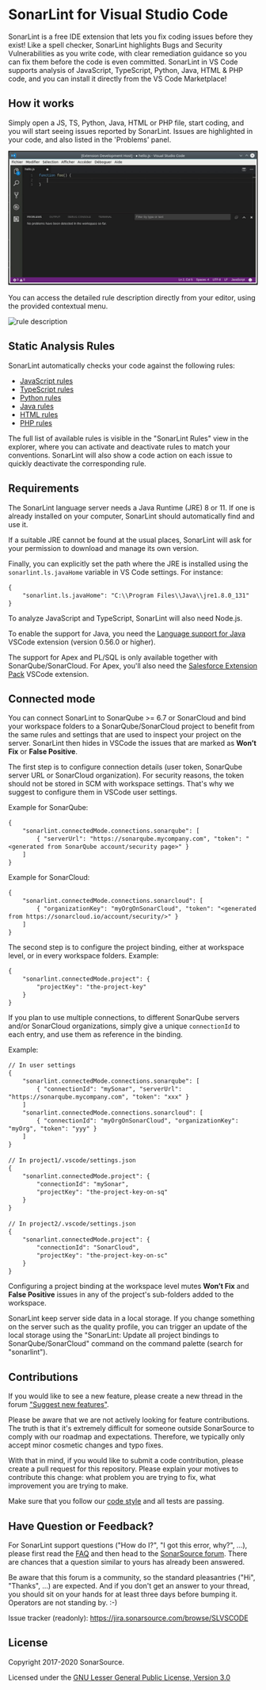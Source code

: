 # SonarLint for Visual Studio Code

SonarLint is a free IDE extension that lets you fix coding issues before they exist! Like a spell checker, SonarLint highlights Bugs and Security Vulnerabilities as you write code, with clear remediation guidance so you can fix them before the code is even committed. SonarLint in VS Code supports analysis of JavaScript, TypeScript, Python, Java, HTML & PHP code, and you can install it directly from the VS Code Marketplace!

## How it works

Simply open a JS, TS, Python, Java, HTML or PHP file, start coding, and you will start seeing issues reported by SonarLint. Issues are highlighted in your code, and also listed in the 'Problems' panel.

![sonarlint on-the-fly](images/sonarlint-vscode.gif)

You can access the detailed rule description directly from your editor, using the provided contextual menu.

![rule description](images/sonarlint-rule-description.gif)

## Static Analysis Rules

SonarLint automatically checks your code against the following rules:

- [JavaScript rules](https://rules.sonarsource.com/javascript)
- [TypeScript rules](https://rules.sonarsource.com/typescript)
- [Python rules](https://rules.sonarsource.com/python)
- [Java rules](https://rules.sonarsource.com/java)
- [HTML rules](https://rules.sonarsource.com/html)
- [PHP rules](https://rules.sonarsource.com/php)

The full list of available rules is visible in the "SonarLint Rules" view in the explorer, where you can activate and deactivate rules to match your conventions. SonarLint will also show a code action on each issue to quickly deactivate the corresponding rule.

## Requirements

The SonarLint language server needs a Java Runtime (JRE) 8 or 11. If one is already installed on your computer, SonarLint should automatically find and use it.

If a suitable JRE cannot be found at the usual places, SonarLint will ask for your permission to download and manage its own version.

Finally, you can explicitly set the path where the JRE is installed using the `sonarlint.ls.javaHome` variable in VS Code settings. For instance:

    {
        "sonarlint.ls.javaHome": "C:\\Program Files\\Java\\jre1.8.0_131"
    }

To analyze JavaScript and TypeScript, SonarLint will also need Node.js.

To enable the support for Java, you need the [Language support for Java](https://marketplace.visualstudio.com/items?itemName=redhat.java) VSCode extension (version 0.56.0 or higher).

The support for Apex and PL/SQL is only available together with SonarQube/SonarCloud. For Apex, you'll also need the [Salesforce Extension Pack](https://marketplace.visualstudio.com/items?itemName=salesforce.salesforcedx-vscode) VSCode extension.

## Connected mode

You can connect SonarLint to SonarQube >= 6.7 or SonarCloud and bind your workspace folders to a SonarQube/SonarCloud project to benefit from the same rules and settings that are used to inspect your project on the server. SonarLint then hides in VSCode the issues that are marked as **Won’t Fix** or **False Positive**.

The first step is to configure connection details (user token, SonarQube server URL or SonarCloud organization). For security reasons, the token should not be stored in SCM with workspace settings. That's why we suggest to configure them in VSCode user settings.

Example for SonarQube:

    {
        "sonarlint.connectedMode.connections.sonarqube": [
            { "serverUrl": "https://sonarqube.mycompany.com", "token": "<generated from SonarQube account/security page>" }
        ]
    }

Example for SonarCloud:

    {
        "sonarlint.connectedMode.connections.sonarcloud": [
            { "organizationKey": "myOrgOnSonarCloud", "token": "<generated from https://sonarcloud.io/account/security/>" }
        ]
    }

The second step is to configure the project binding, either at workspace level, or in every workspace folders. Example:

    {
        "sonarlint.connectedMode.project": {
            "projectKey": "the-project-key"
        }
    }

If you plan to use multiple connections, to different SonarQube servers and/or SonarCloud organizations, simply give a unique `connectionId` to each entry, and use them as reference in the binding.

Example:

    // In user settings
    {
        "sonarlint.connectedMode.connections.sonarqube": [
            { "connectionId": "mySonar", "serverUrl": "https://sonarqube.mycompany.com", "token": "xxx" }
        ]
        "sonarlint.connectedMode.connections.sonarcloud": [
            { "connectionId": "myOrgOnSonarCloud", "organizationKey": "myOrg", "token": "yyy" }
        ]
    }

    // In project1/.vscode/settings.json
    {
        "sonarlint.connectedMode.project": {
            "connectionId": "mySonar",
            "projectKey": "the-project-key-on-sq"
        }
    }

    // In project2/.vscode/settings.json
    {
        "sonarlint.connectedMode.project": {
            "connectionId": "SonarCloud",
            "projectKey": "the-project-key-on-sc"
        }
    }

Configuring a project binding at the workspace level mutes **Won’t Fix** and **False Positive** issues in any of the project's sub-folders added to the workspace.

SonarLint keep server side data in a local storage. If you change something on the server such as the quality profile, you can trigger an update of the local storage using the "SonarLint: Update all project bindings to SonarQube/SonarCloud" command on the command palette (search for "sonarlint").



## Contributions

If you would like to see a new feature, please create a new thread in the forum ["Suggest new features"](https://community.sonarsource.com/c/suggestions/features).

Please be aware that we are not actively looking for feature contributions. The truth is that it's extremely difficult for someone outside SonarSource to comply with our roadmap and expectations. Therefore, we typically only accept minor cosmetic changes and typo fixes.

With that in mind, if you would like to submit a code contribution, please create a pull request for this repository. Please explain your motives to contribute this change: what problem you are trying to fix, what improvement you are trying to make.

Make sure that you follow our [code style](https://github.com/SonarSource/sonar-developer-toolset#code-style) and all tests are passing.

## Have Question or Feedback?

For SonarLint support questions ("How do I?", "I got this error, why?", ...), please first read the [FAQ](https://community.sonarsource.com/t/frequently-asked-questions/7204) and then head to the [SonarSource forum](https://community.sonarsource.com/c/help/sl). There are chances that a question similar to yours has already been answered. 

Be aware that this forum is a community, so the standard pleasantries ("Hi", "Thanks", ...) are expected. And if you don't get an answer to your thread, you should sit on your hands for at least three days before bumping it. Operators are not standing by. :-)

Issue tracker (readonly): https://jira.sonarsource.com/browse/SLVSCODE

## License

Copyright 2017-2020 SonarSource.

Licensed under the [GNU Lesser General Public License, Version 3.0](http://www.gnu.org/licenses/lgpl.txt)
